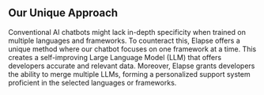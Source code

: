 ## Our Unique Approach

Conventional AI chatbots might lack in-depth specificity when trained on multiple languages and frameworks. To counteract this, Elapse offers a unique method where our chatbot focuses on one framework at a time. This creates a self-improving Large Language Model (LLM) that offers developers accurate and relevant data. Moreover, Elapse grants developers the ability to merge multiple LLMs, forming a personalized support system proficient in the selected languages or frameworks.
